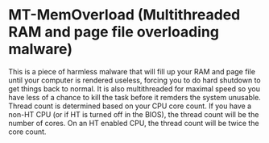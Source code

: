 # MT-MemOverload (Multithreaded RAM and page file overloading malware)
This is a piece of harmless malware that will fill up your RAM and page file until your computer is rendered useless, forcing you to do hard shutdown to get things back to normal. It is also multithreaded for maximal speed so you have less of a chance to kill the task before it remders the system unusable. Thread count is determined based on your CPU core count. If you have a non-HT CPU (or if HT is turned off in the BIOS), the thread count will be the number of cores. On an HT enabled CPU, the thread count will be twice the core count.

